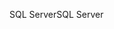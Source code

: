 <span data-ttu-id="0dc32-101">SQL Server</span><span class="sxs-lookup"><span data-stu-id="0dc32-101">SQL Server</span></span>
